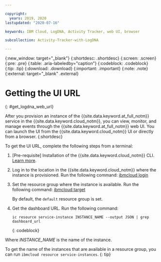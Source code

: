 ```yaml
---

copyright:
  years: 2019, 2020
lastupdated: "2020-07-16"

keywords: IBM Cloud, LogDNA, Activity Tracker, web UI, browser

subcollection: Activity-Tracker-with-LogDNA

---
```


{:new_window: target="_blank"}
{:shortdesc: .shortdesc}
{:screen: .screen}
{:pre: .pre}
{:table: .aria-labeledby="caption"}
{:codeblock: .codeblock}
{:tip: .tip}
{:download: .download}
{:important: .important}
{:note: .note}
{:external: target="_blank" .external}

# Getting the UI URL
{: #get_logdna_web_url}

After you provision an instance of the {{site.data.keyword.at_full_notm}} service in the {{site.data.keyword.cloud_notm}}, you can view, monitor, and manage events through the {{site.data.keyword.at_full_notm}} web UI. You can launch the UI from the {{site.data.keyword.cloud_notm}} UI or directly from a browser.
{:shortdesc}

To get the UI URL, complete the following steps from a terminal:

1. [Pre-requisite] Installation of the {{site.data.keyword.cloud_notm}} CLI. [Learn more](/docs/cli?topic=cli-getting-started).

2. Log in to the location in the {{site.data.keyword.cloud_notm}} where the instance is provisioned. Run the following command: [ibmcloud login](/docs/cli?topic=cli-ibmcloud_cli#ibmcloud_login)

3. Set the resource group where the instance is available. Run the following command: [ibmcloud target](/docs/cli?topic=cli-ibmcloud_cli#ibmcloud_target)

    By default, the `default` resource group is set.

4. Get the dashboard URL. Run the following command:

    ```
    ic resource service-instance INSTANCE_NAME --output JSON | grep dashboard_url
    ```
    {: codeblock}
    
Where *INSTANCE_NAME* is the name of the instance.

To get the name of the instances that are available in a resource group, you can run `ibmcloud resource service-instances`.
{: tip}

